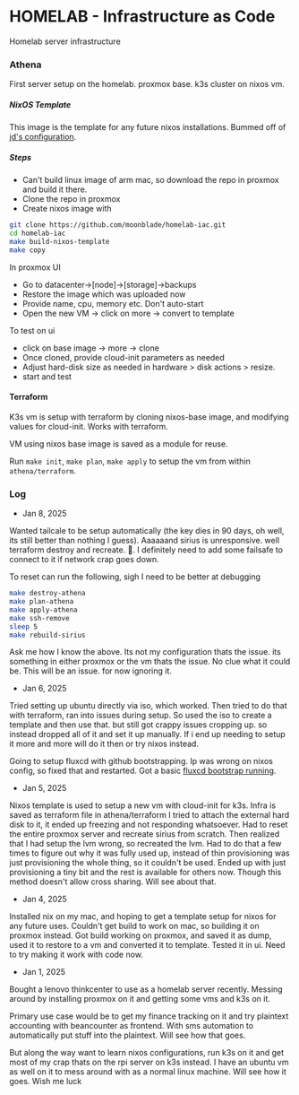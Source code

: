 # HOMELAB - Infrastructure as Code

Homelab server infrastructure

### Athena

First server setup on the homelab. proxmox base.
k3s cluster on nixos vm.

##### NixOS Template

This image is the template for any future nixos installations. Bummed off of [jd's configuration](https://github.com/kmjayadeep/homelab-iac/blob/main/nixos-images/nixos-base-image/README.md).

##### Steps

- Can't build linux image of arm mac, so download the repo in proxmox and build it there.
- Clone the repo in proxmox
- Create nixos image with 

```bash
git clone https://github.com/moonblade/homelab-iac.git
cd homelab-iac
make build-nixos-template
make copy
```

In proxmox UI

- Go to datacenter->[node]->[storage]->backups
- Restore the image which was uploaded now
- Provide name, cpu, memory etc. Don't auto-start
- Open the new VM -> click on more -> convert to template

To test on ui

- click on base image -> more -> clone
- Once cloned, provide cloud-init parameters as needed
- Adjust hard-disk size as needed in hardware > disk actions > resize.
- start and test

#### Terraform

K3s vm is setup with terraform by cloning nixos-base image, and modifying values for cloud-init.
Works with terraform.

VM using nixos base image is saved as a module for reuse.

Run `make init`, `make plan`, `make apply` to setup the vm from within `athena/terraform`.

### Log

- Jan 8, 2025

Wanted tailcale to be setup automatically (the key dies in 90 days, oh well, its still better than nothing I guess). Aaaaaand sirius is unresponsive. well terraform destroy and recreate.
:shrug:. I definitely need to add some failsafe to connect to it if network crap goes down.

To reset can run the following, sigh I need to be better at debugging

```bash
make destroy-athena
make plan-athena
make apply-athena
make ssh-remove
sleep 5
make rebuild-sirius
```

Ask me how I know the above. Its not my configuration thats the issue. its something in either proxmox or the vm thats the issue. No clue what it could be. This will be an issue. for now ignoring it.

- Jan 6, 2025

Tried setting up ubuntu directly via iso, which worked. Then tried to do that with terraform, ran into issues during setup.
So used the iso to create a template and then use that. but still got crappy issues cropping up. so instead dropped all of it and set it up manually.
If i end up needing to setup it more and more will do it then or try nixos instead.

Going to setup fluxcd with github bootstrapping. Ip was wrong on nixos config, so fixed that and restarted.
Got a basic [fluxcd bootstrap running](https://github.com/moonblade/homelab-k8s/tree/main).

- Jan 5, 2025

Nixos template is used to setup a new vm with cloud-init for k3s.
Infra is saved as terraform file in athena/terraform
I tried to attach the external hard disk to it, it ended up freezing and not responding whatsoever.
Had to reset the entire proxmox server and recreate sirius from scratch.
Then realized that I had setup the lvm wrong, so recreated the lvm. Had to do that a few times to figure out why it was fully used up, instead of thin provisioning was just provisioning the whole thing, so it couldn't be used.
Ended up with just provisioning a tiny bit and the rest is available for others now. Though this method doesn't allow cross sharing. Will see about that.

- Jan 4, 2025

Installed nix on my mac, and hoping to get a template setup for nixos for any future uses.
Couldn't get build to work on mac, so building it on proxmox instead.
Got build working on proxmox, and saved it as dump, used it to restore to a vm and converted it to template. Tested it in ui.
Need to try making it work with code now.

- Jan 1, 2025

Bought a lenovo thinkcenter to use as a homelab server recently.
Messing around by installing proxmox on it and getting some vms and k3s on it.

Primary use case would be to get my finance tracking on it and try plaintext accounting with beancounter as frontend.
With sms automation to automatically put stuff into the plaintext. Will see how that goes.

But along the way want to learn nixos configurations, run k3s on it and get most of my crap thats on the rpi server on k3s instead.
I have an ubuntu vm as well on it to mess around with as a normal linux machine. Will see how it goes. Wish me luck

